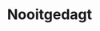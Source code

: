 ---
title: Nooitgedagt
description: Bezoek houtstad IJlst, bekend om zijn schaatshistorie.
tijd: ± 4 uren
route_url: >-
  https://www.google.com/maps/d/edit?mid=1ZDlxwHsXWtkxbHdLHoZPoOemJTCy9-sB&amp;z=12
omgeving:
  - bolsward
  - wolsum
  - abbegaasterketting
  - oosthem
  - ijlst
prijs: '240'
sloepen:
  - beenakker
  - petter
---